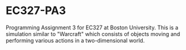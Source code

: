 # EC327-PA3
Programming Assignment 3 for EC327 at Boston University. This is a simulation similar to "Warcraft" which consists of objects moving and performing various actions in a two-dimensional world. 
